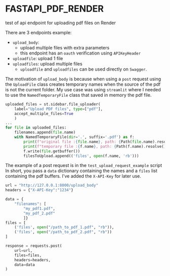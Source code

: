# FASTAPI_PDF_RENDER
test of api endpoint for uploading pdf files on Render

There are 3 endpoints example:
- `upload_body`: 
    - upload multiple files with extra parameters
    - this endpoint has an `oauth` verification using `APIKeyHeader`
- `uploadfile`: upload 1 file
- `uploadfiles`: upload multiple files
    - `uploadfile` and `uploadfiles` can be used directly on `Swagger`. 


The motivation of `upload_body` is because when using a `post` request using the `UploadFile` class creates temporary names when the source of the pdf is not the current folder.
My use case was using `streamlit` where I needed to use the `NamedTemporaryFile` class that saved in memory the pdf file.

```python
uploaded_files = st.sidebar.file_uploader(
    label="Upload PDF files", type=["pdf"], 
    accept_multiple_files=True
    )
... 
for file in uploaded_files: 
    filenames.append(file.name)
    with NamedTemporaryFile(dir='.', suffix='.pdf') as f:
        print(f"original file :{file.name}, path: {Path(file.name).resolve()}")
        print(f"temporary file :{f.name}, path: {Path(f.name).resolve()}")
        f.write(file.getbuffer())
        filesToUpload.append(('files', open(f.name, 'rb')))
```

The example of a post request is in the `test_upload_request_example` script
In short, you pass a `data` dictionary containing the names and a `files` list containing the pdf buffers.
I've added the `X-API-Key` for later use.

```python
url = "http://127.0.0.1:8000/upload_body"
headers = {"X-API-Key":"1234"}

data = {
    "filenames": [
        "my_pdf1.pdf", 
        "my_pdf_2.pdf"
        ]}
files = [
    ('files', open("/path_to_pdf_1.pdf", "rb")),
    ('files', open("/path_to_pdf_2.pdf", "rb"))
]

response = requests.post(
    url=url,
    files=files,
    headers=headers,
    data=data
)
```